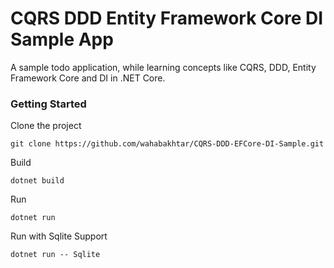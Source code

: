 # CQRS DDD Entity Framework Core DI Sample App
A sample todo application, while learning concepts like CQRS, DDD, Entity Framework Core and DI in .NET Core.

### Getting Started
Clone the project
```
git clone https://github.com/wahabakhtar/CQRS-DDD-EFCore-DI-Sample.git
```

Build
```
dotnet build
```

Run
```
dotnet run
```

Run with Sqlite Support
```
dotnet run -- Sqlite
```
